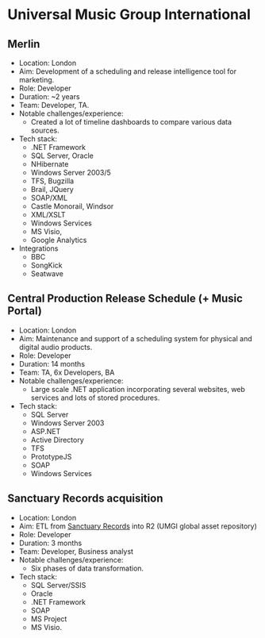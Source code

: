 # Universal Music Group International


## Merlin

- Location: London
- Aim: Development of a scheduling and release intelligence tool for marketing.
- Role: Developer
- Duration: ~2 years
- Team: Developer, TA.
- Notable challenges/experience:
    - Created a lot of timeline dashboards to compare various data sources.
- Tech stack:
    - .NET Framework
    - SQL Server, Oracle
    - NHibernate
    - Windows Server 2003/5
    - TFS, Bugzilla
    - Brail, JQuery
    - SOAP/XML
    - Castle Monorail, Windsor
    - XML/XSLT
    - Windows Services
    - MS Visio,
    - Google Analytics
- Integrations
    - BBC
    - SongKick
    - Seatwave


## Central Production Release Schedule (+ Music Portal)

- Location: London
- Aim: Maintenance and support of a scheduling system for physical and digital audio products.
- Role: Developer
- Duration: 14 months
- Team: TA, 6x Developers, BA
- Notable challenges/experience:
    - Large scale .NET application incorporating several websites, web services and lots of stored procedures.
- Tech stack:
    - SQL Server
    - Windows Server 2003
    - ASP.NET
    - Active Directory
    - TFS
    - PrototypeJS
    - SOAP
    - Windows Services

## Sanctuary Records acquisition

- Location: London
- Aim: ETL from [Sanctuary Records](http://www.sanctuarygroup.com/) into R2 (UMGI global asset repository)
- Role: Developer
- Duration: 3 months
- Team: Developer, Business analyst
- Notable challenges/experience:
    - Six phases of data transformation.
- Tech stack:
    - SQL Server/SSIS
    - Oracle
    - .NET Framework
    - SOAP
    - MS Project
    - MS Visio.
